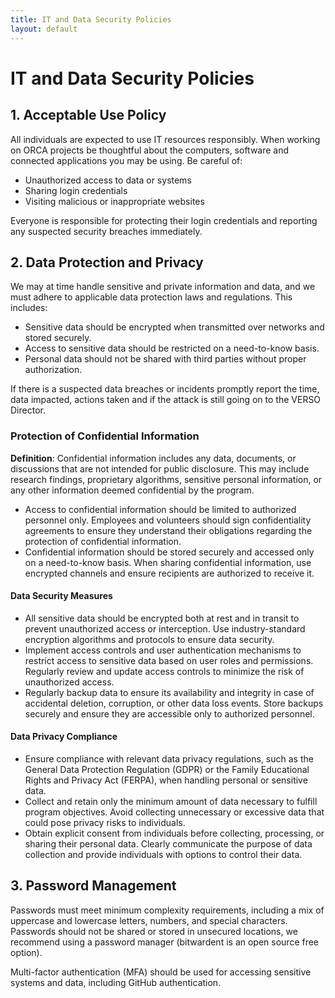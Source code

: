 ```yaml
---
title: IT and Data Security Policies
layout: default
---
```


# IT and Data Security Policies

## 1. Acceptable Use Policy
All individuals are expected to use IT resources responsibly. When working on ORCA projects be thoughtful about the computers, software and connected applications you may be using. Be careful of: 
  - Unauthorized access to data or systems
  - Sharing login credentials
  - Visiting malicious or inappropriate websites

Everyone is responsible for protecting their login credentials and reporting any suspected security breaches immediately.

## 2. Data Protection and Privacy
We may at time handle sensitive and private information and data, and we must adhere to applicable data protection laws and regulations. This includes:
- Sensitive data should be encrypted when transmitted over networks and stored securely.
- Access to sensitive data should be restricted on a need-to-know basis.
- Personal data should not be shared with third parties without proper authorization.

If there is a suspected data breaches or incidents promptly report the time, data impacted, actions taken and if the attack is still going on to the VERSO Director.

### Protection of Confidential Information
**Definition**: Confidential information includes any data, documents, or discussions that are not intended for public disclosure. This may include research findings, proprietary algorithms, sensitive personal information, or any other information deemed confidential by the program.

- Access to confidential information should be limited to authorized personnel only. Employees and volunteers should sign confidentiality agreements to ensure they understand their obligations regarding the protection of confidential information.
- Confidential information should be stored securely and accessed only on a need-to-know basis. When sharing confidential information, use encrypted channels and ensure recipients are authorized to receive it.

#### Data Security Measures
- All sensitive data should be encrypted both at rest and in transit to prevent unauthorized access or interception. Use industry-standard encryption algorithms and protocols to ensure data security.
- Implement access controls and user authentication mechanisms to restrict access to sensitive data based on user roles and permissions. Regularly review and update access controls to minimize the risk of unauthorized access.
- Regularly backup data to ensure its availability and integrity in case of accidental deletion, corruption, or other data loss events. Store backups securely and ensure they are accessible only to authorized personnel.

#### Data Privacy Compliance
- Ensure compliance with relevant data privacy regulations, such as the General Data Protection Regulation (GDPR) or the Family Educational Rights and Privacy Act (FERPA), when handling personal or sensitive data.
- Collect and retain only the minimum amount of data necessary to fulfill program objectives. Avoid collecting unnecessary or excessive data that could pose privacy risks to individuals.
- Obtain explicit consent from individuals before collecting, processing, or sharing their personal data. Clearly communicate the purpose of data collection and provide individuals with options to control their data.

## 3. Password Management

Passwords must meet minimum complexity requirements, including a mix of uppercase and lowercase letters, numbers, and special characters. Passwords should not be shared or stored in unsecured locations, we recommend using a password manager (bitwardent is an open source free option).

Multi-factor authentication (MFA) should be used for accessing sensitive systems and data, including GitHub authentication. 
